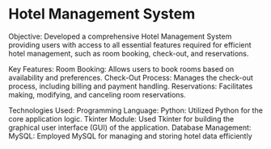# Hotel Management System

Objective:
Developed a comprehensive Hotel Management System providing users with access to all essential features required for efficient hotel management, such as room booking, check-out, and reservations.

Key Features:
Room Booking: Allows users to book rooms based on availability and preferences.
Check-Out Process: Manages the check-out process, including billing and payment handling.
Reservations: Facilitates making, modifying, and canceling room reservations.

Technologies Used:
Programming Language:
Python: Utilized Python for the core application logic.
Tkinter Module: Used Tkinter for building the graphical user interface (GUI) of the application.
Database Management:
MySQL: Employed MySQL for managing and storing hotel data efficiently
